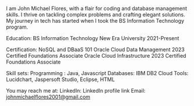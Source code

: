 I am John Michael Flores, with a flair for coding and database management skills. I thrive on tackling complex problems and crafting elegant solutions. My journey in tech has started when I took the BS Information Technology program.

Education:
BS Information Technology
New Era University
2021-Present

Certification:
NoSQL and DBaaS 101
Oracle Cloud Data Management 2023 Certified Foundations Associate
Oracle Cloud Infrastructure 2023 Certified Foundations Associate


Skill sets:
Programming :  Java, Javascript
Databases: IBM DB2 Cloud
Tools:  Lucidchart, Jaspersoft Studio, Eclipse, HTML

You may reach me at:
LinkedIn: LinkedIn profile link
Email: johnmichaelflores2001@gmail.com

